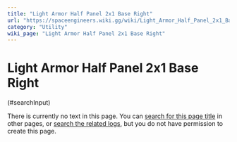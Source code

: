 ```yaml
---
title: "Light Armor Half Panel 2x1 Base Right"
url: "https://spaceengineers.wiki.gg/wiki/Light_Armor_Half_Panel_2x1_Base_Right"
category: "Utility"
wiki_page: "Light Armor Half Panel 2x1 Base Right"
---
```


# Light Armor Half Panel 2x1 Base Right

(#searchInput)

There is currently no text in this page. You can [search for this page title](https://spaceengineers.wiki.gg/wiki/Special:Search/Light_Armor_Half_Panel_2x1_Base_Right "Special:Search/Light Armor Half Panel 2x1 Base Right") in other pages, or [search the related logs](https://spaceengineers.wiki.gg/wiki/Special:Log?page=Light_Armor_Half_Panel_2x1_Base_Right), but you do not have permission to create this page.
